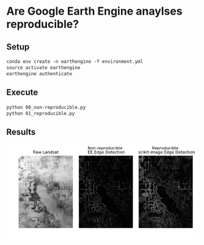 # Are Google Earth Engine anaylses reproducible?

## Setup

```
conda env create -n earthengine -f environment.yml
source activate earthengine
earthengine authenticate
```

## Execute

```
python 00_non-reproducible.py
python 01_reproducible.py
```

## Results

![](comparison.png)
